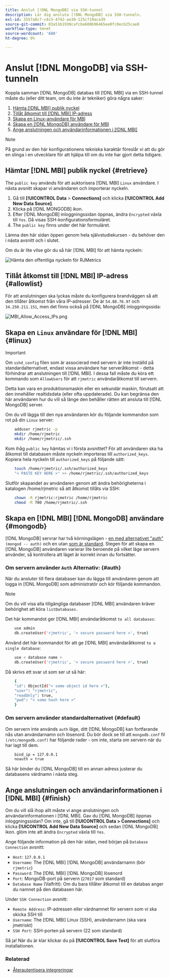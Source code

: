 ```yaml
---
title: Anslut [!DNL MongoDB] via SSH-tunnel
description: Lär dig ansluta [!DNL MongoDB] via SSH-tunneln.
exl-id: 3557a8c7-c4c5-4742-ae30-125c719aca39
source-git-commit: 03a5161930cafcbe600b96465ee0fc0ecb25cae8
workflow-type: tm+mt
source-wordcount: '688'
ht-degree: 0%

---
```


# Anslut [!DNL MongoDB] via SSH-tunneln


Koppla samman [!DNL MongoDB] databas till [!DNL MBI] via en SSH-tunnel måste du (eller ditt team, om du inte är tekniker) göra några saker:

1. [Hämta [!DNL MBI] publik nyckel](#retrieve)
1. [Tillåt åtkomst till [!DNL MBI] IP-adress](#allowlist)
1. [Skapa en Linux-användare för MBI](#linux)
1. [Skapa en [!DNL MongoDB] användare för MBI](#mongodb)
1. [Ange anslutningen och användarinformationen i [!DNL MBI]](#finish)

>[!NOTE]
>
>På grund av den här konfigurationens tekniska karaktär föreslår vi att du gör en slinga i en utvecklare för att hjälpa till om du inte har gjort detta tidigare.

## Hämtar [!DNL MBI] publik nyckel {#retrieve}

The `public key` används för att auktorisera [!DNL MBI] `Linux` användare. I nästa avsnitt skapar vi användaren och importerar nyckeln.

1. Gå till **[!UICONTROL Data** > **Connections]** och klicka **[!UICONTROL Add New Data Source]**.
1. Klicka på [!DNL MONGODB] ikon.
1. Efter [!DNL MongoDB] inloggningssidan öppnas, ändra `Encrypted` växla till `Yes`. Då visas SSH-konfigurationsformuläret.
1. The `public key` finns under det här formuläret.

Lämna den här sidan öppen genom hela självstudiekursen - du behöver den i nästa avsnitt och i slutet.

Om du är lite vilse gör du så här [!DNL MBI] för att hämta nyckeln:

![Hämta den offentliga nyckeln för RJMetrics](../../../assets/MongoDB_Public_Key.gif)<!--{:.zoom}-->

## Tillåt åtkomst till [!DNL MBI] IP-adress {#allowlist}

För att anslutningen ska lyckas måste du konfigurera brandväggen så att den tillåter åtkomst från våra IP-adresser. De är `54.88.76.97` och `34.250.211.151`, men det finns också på [!DNL MongoDB] inloggningssida:

![MBI_Allow_Access_IPs.png](../../../assets/MBI_allow_access_IPs.png)

## Skapa en `Linux` användare för [!DNL MBI] {#linux}

>[!IMPORTANT]
>
>Om `sshd_config` filen som är associerad med servern är inte inställd på standardalternativet, endast vissa användare har serveråtkomst - detta förhindrar att anslutningen till [!DNL MBI]. I dessa fall måste du köra ett kommando som `AllowUsers` för att `rjmetric` användaråtkomst till servern.

Detta kan vara en produktionsmaskin eller en sekundär maskin, förutsatt att den innehåller realtidsdata (eller ofta uppdaterade). Du kan begränsa den här användaren hur du vill så länge den behåller rätten att ansluta till [!DNL MongoDB] server.

Om du vill lägga till den nya användaren kör du följande kommandon som rot på din `Linux` server:

```bash
    adduser rjmetric -p
    mkdir /home/rjmetric
    mkdir /home/rjmetric/.ssh
```

Kom ihåg `public key` hämtas vi i första avsnittet? För att användaren ska ha åtkomst till databasen måste nyckeln importeras till `authorized_keys`. Kopiera hela nyckeln till `authorized_keys` på följande sätt:

```bash
    touch /home/rjmetric/.ssh/authorized_keys
    "< PASTE KEY HERE >" >> /home/rjmetric/.ssh/authorized_keys
```

Slutför skapandet av användaren genom att ändra behörigheterna i katalogen /home/rjmetric så att åtkomst tillåts via SSH:

```bash
    chown -R rjmetric:rjmetric /home/rjmetric
    chmod -R 700 /home/rjmetric/.ssh
```

## Skapa en [!DNL MBI] [!DNL MongoDB] användare {#mongodb}

[!DNL MongoDB] servrar har två körningslägen - [en med alternativet &quot;auth&quot;](#auth) `(mongod -- auth)` och en utan [som är standard](#default). Stegen för att skapa en [!DNL MongoDB] användaren varierar lite beroende på vilket läge servern använder, så kontrollera att läget är korrekt innan du fortsätter.

### Om servern använder `Auth` Alternativ: {#auth}

När du ansluter till flera databaser kan du lägga till användaren genom att logga in [!DNL MongoDB] som administratör och kör följande kommandon.

>[!NOTE]
>
>Om du vill visa alla tillgängliga databaser [!DNL MBI] användaren kräver behörighet att köra `listDatabases.`

Det här kommandot ger [!DNL MBI] användaråtkomst `to all databases`:

```bash
    use admin
    db.createUser('rjmetric', '< secure password here >', true)
```

Använd det här kommandot för att ge [!DNL MBI] användaråtkomst `to a single database`:

```bash
    use < database name >
    db.createUser('rjmetric', '< secure password here >', true)
```

Då skrivs ett svar ut som ser ut så här:

```bash
    {
    "id": ObjectId("< some object id here >"),
    "user": "rjmetric",
    "readOnly": true,
    "pwd": "< some hash here >"
    }
```

### Om servern använder standardalternativet {#default}

Om servern inte används `auth` läge, ditt [!DNL MongoDB] kan fortfarande nås utan användarnamn och lösenord. Du bör dock se till att `mongodb.conf` fil `(/etc/mongodb.conf)` har följande rader - om inte, starta om servern när du har lagt till dem.

```bash
    bind_ip = 127.0.0.1
    noauth = true
```

Så här binder du [!DNL MongoDB] till en annan adress justerar du databasens värdnamn i nästa steg.

## Ange anslutningen och användarinformationen i [!DNL MBI] {#finish}

Om du vill slå ihop allt måste vi ange anslutningen och användarinformationen i [!DNL MBI]. Gav du [!DNL MongoDB] öppnas inloggningssidan? Om inte, gå till **[!UICONTROL Data > Connections]** och klicka **[!UICONTROL Add New Data Source]** och sedan [!DNL MongoDB] ikon. glöm inte att ändra `Encrypted` växla till `Yes`.

Ange följande information på den här sidan, med början på `Database Connection` avsnitt:

* `Host`: `127.0.0.1`
* `Username`: The [!DNL MBI] [!DNL MongoDB] användarnamn (bör `rjmetric`)
* `Password`: The [!DNL MBI] [!DNL MongoDB] lösenord
* `Port`: MongoDB-port på servern (`27017` som standard)
* `Database Name` (Valfritt): Om du bara tillåter åtkomst till en databas anger du namnet på den databasen här.

Under `SSH Connection` avsnitt:

* `Remote Address`: IP-adressen eller värdnamnet för servern som vi ska skicka SSH till
* `Username`: The [!DNL MBI] Linux (SSH), användarnamn (ska vara jmetriskt)
* `SSH Port`: SSH-porten på servern (22 som standard)

Så ja! När du är klar klickar du på **[!UICONTROL Save Test]** för att slutföra installationen.

### Relaterad

* [Återautentisera integreringar](https://support.magento.com/hc/en-us/articles/360016733151)
